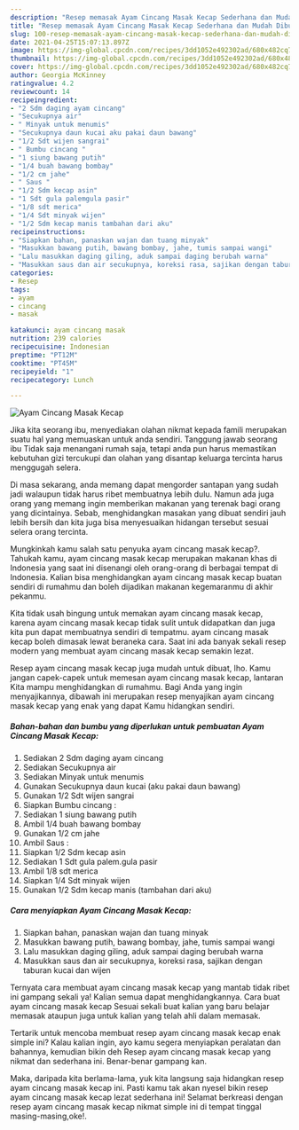 ```yaml
---
description: "Resep memasak Ayam Cincang Masak Kecap Sederhana dan Mudah Dibuat"
title: "Resep memasak Ayam Cincang Masak Kecap Sederhana dan Mudah Dibuat"
slug: 100-resep-memasak-ayam-cincang-masak-kecap-sederhana-dan-mudah-dibuat
date: 2021-04-25T15:07:13.897Z
image: https://img-global.cpcdn.com/recipes/3dd1052e492302ad/680x482cq70/ayam-cincang-masak-kecap-foto-resep-utama.jpg
thumbnail: https://img-global.cpcdn.com/recipes/3dd1052e492302ad/680x482cq70/ayam-cincang-masak-kecap-foto-resep-utama.jpg
cover: https://img-global.cpcdn.com/recipes/3dd1052e492302ad/680x482cq70/ayam-cincang-masak-kecap-foto-resep-utama.jpg
author: Georgia McKinney
ratingvalue: 4.2
reviewcount: 14
recipeingredient:
- "2 Sdm daging ayam cincang"
- "Secukupnya air"
- " Minyak untuk menumis"
- "Secukupnya daun kucai aku pakai daun bawang"
- "1/2 Sdt wijen sangrai"
- " Bumbu cincang "
- "1 siung bawang putih"
- "1/4 buah bawang bombay"
- "1/2 cm jahe"
- " Saus "
- "1/2 Sdm kecap asin"
- "1 Sdt gula palemgula pasir"
- "1/8 sdt merica"
- "1/4 Sdt minyak wijen"
- "1/2 Sdm kecap manis tambahan dari aku"
recipeinstructions:
- "Siapkan bahan, panaskan wajan dan tuang minyak"
- "Masukkan bawang putih, bawang bombay, jahe, tumis sampai wangi"
- "Lalu masukkan daging giling, aduk sampai daging berubah warna"
- "Masukkan saus dan air secukupnya, koreksi rasa, sajikan dengan taburan kucai dan wijen"
categories:
- Resep
tags:
- ayam
- cincang
- masak

katakunci: ayam cincang masak 
nutrition: 239 calories
recipecuisine: Indonesian
preptime: "PT12M"
cooktime: "PT45M"
recipeyield: "1"
recipecategory: Lunch

---
```



![Ayam Cincang Masak Kecap](https://img-global.cpcdn.com/recipes/3dd1052e492302ad/680x482cq70/ayam-cincang-masak-kecap-foto-resep-utama.jpg)

Jika kita seorang ibu, menyediakan olahan nikmat kepada famili merupakan suatu hal yang memuaskan untuk anda sendiri. Tanggung jawab seorang ibu Tidak saja menangani rumah saja, tetapi anda pun harus memastikan kebutuhan gizi tercukupi dan olahan yang disantap keluarga tercinta harus menggugah selera.

Di masa  sekarang, anda memang dapat mengorder santapan yang sudah jadi walaupun tidak harus ribet membuatnya lebih dulu. Namun ada juga orang yang memang ingin memberikan makanan yang terenak bagi orang yang dicintainya. Sebab, menghidangkan masakan yang dibuat sendiri jauh lebih bersih dan kita juga bisa menyesuaikan hidangan tersebut sesuai selera orang tercinta. 



Mungkinkah kamu salah satu penyuka ayam cincang masak kecap?. Tahukah kamu, ayam cincang masak kecap merupakan makanan khas di Indonesia yang saat ini disenangi oleh orang-orang di berbagai tempat di Indonesia. Kalian bisa menghidangkan ayam cincang masak kecap buatan sendiri di rumahmu dan boleh dijadikan makanan kegemaranmu di akhir pekanmu.

Kita tidak usah bingung untuk memakan ayam cincang masak kecap, karena ayam cincang masak kecap tidak sulit untuk didapatkan dan juga kita pun dapat membuatnya sendiri di tempatmu. ayam cincang masak kecap boleh dimasak lewat beraneka cara. Saat ini ada banyak sekali resep modern yang membuat ayam cincang masak kecap semakin lezat.

Resep ayam cincang masak kecap juga mudah untuk dibuat, lho. Kamu jangan capek-capek untuk memesan ayam cincang masak kecap, lantaran Kita mampu menghidangkan di rumahmu. Bagi Anda yang ingin menyajikannya, dibawah ini merupakan resep menyajikan ayam cincang masak kecap yang enak yang dapat Kamu hidangkan sendiri.

<!--inarticleads1-->

##### Bahan-bahan dan bumbu yang diperlukan untuk pembuatan Ayam Cincang Masak Kecap:

1. Sediakan 2 Sdm daging ayam cincang
1. Sediakan Secukupnya air
1. Sediakan  Minyak untuk menumis
1. Gunakan Secukupnya daun kucai (aku pakai daun bawang)
1. Gunakan 1/2 Sdt wijen sangrai
1. Siapkan  Bumbu cincang :
1. Sediakan 1 siung bawang putih
1. Ambil 1/4 buah bawang bombay
1. Gunakan 1/2 cm jahe
1. Ambil  Saus :
1. Siapkan 1/2 Sdm kecap asin
1. Sediakan 1 Sdt gula palem.gula pasir
1. Ambil 1/8 sdt merica
1. Siapkan 1/4 Sdt minyak wijen
1. Gunakan 1/2 Sdm kecap manis (tambahan dari aku)




<!--inarticleads2-->

##### Cara menyiapkan Ayam Cincang Masak Kecap:

1. Siapkan bahan, panaskan wajan dan tuang minyak
1. Masukkan bawang putih, bawang bombay, jahe, tumis sampai wangi
1. Lalu masukkan daging giling, aduk sampai daging berubah warna
1. Masukkan saus dan air secukupnya, koreksi rasa, sajikan dengan taburan kucai dan wijen




Ternyata cara membuat ayam cincang masak kecap yang mantab tidak ribet ini gampang sekali ya! Kalian semua dapat menghidangkannya. Cara buat ayam cincang masak kecap Sesuai sekali buat kalian yang baru belajar memasak ataupun juga untuk kalian yang telah ahli dalam memasak.

Tertarik untuk mencoba membuat resep ayam cincang masak kecap enak simple ini? Kalau kalian ingin, ayo kamu segera menyiapkan peralatan dan bahannya, kemudian bikin deh Resep ayam cincang masak kecap yang nikmat dan sederhana ini. Benar-benar gampang kan. 

Maka, daripada kita berlama-lama, yuk kita langsung saja hidangkan resep ayam cincang masak kecap ini. Pasti kamu tak akan nyesel bikin resep ayam cincang masak kecap lezat sederhana ini! Selamat berkreasi dengan resep ayam cincang masak kecap nikmat simple ini di tempat tinggal masing-masing,oke!.

